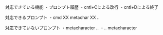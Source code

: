 対応できている機能
  ・プロンプト履歴
  ・cntl+Cによる改行
  ・cntl+Dによる終了

対応できるプロンプト
  ・cmd XX metachar XX ..

対応できていないプロンプト
  ・metacharacter .. 
  ・.. metacharacter
